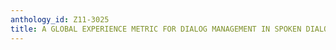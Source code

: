 ```yaml
---
anthology_id: Z11-3025
title: A GLOBAL EXPERIENCE METRIC FOR DIALOG MANAGEMENT IN SPOKEN DIALOG SYSTEMS
---
```


